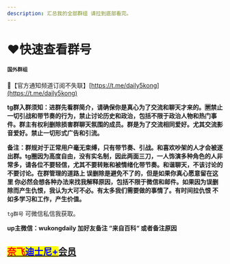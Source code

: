 ```yaml
---
description: 汇总我的全部群组 请拉到底部看完。
---
```


# ❤️快速查看群号

#### **`国外群组`**

🦊【官方通知频道订阅不失联】[https://t.me/daily5kong](https://t.me/daily5kong)

**tg群入群须知：进群先看群简介，请确保你是真心为了交流和聊天才来的。🈲️禁止一切引战和带节奏的行为，禁止讨论历史和政治，包括不限于政治人物和热门事件。群主有权利删除损害群聊天氛围的成员。群是为了交流相同爱好。尤其交流影音爱好。禁止一切形式广告和引流。**

**备注：群规对于正常用户毫无束缚，只有带节奏、引战。和喜欢吵架的人才会被逐出群。tg圈因为高度自由，没有实名制，因此两面三刀，一人饰演多种角色的人非常多，请各位不要轻信，尤其不要转账和被情绪化带节奏。和谐聊天，不该讨论的不要讨论。在群管理的道路上 误删除是避免不了的，但是如果你真心愿意留在这里 你必然会想各种办法来找我解释原因，包括不限于微信和邮件。如果因为误删除而产生仇恨，我认为大可不必。有太多我们需要做的事情了。有时间拉仇恨 不如多学习和工作，产生价值。**

&#x20;`tg群号` 可微信私信我获取。

**up主微信：wukongdaily  加好友备注 “来自百科“ 或者备注原因**

## <mark style="color:red;">****</mark>[<mark style="color:red;">**奈飞**</mark><mark style="color:blue;">**迪士尼+**</mark>**会员**](liu-mei-ti-he-zu-ping-tai.md#nai-fei-pro-gong-zhong-hao-netflix+youtube+spotify-deng-liu-mei-ti-he-zu)****
